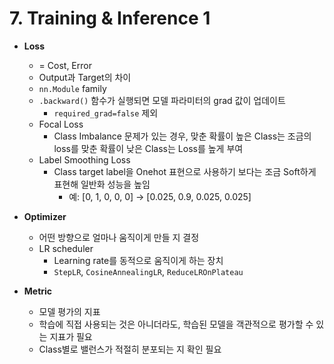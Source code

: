 # 7. Training & Inference 1

- **Loss**
  - = Cost, Error
  - Output과 Target의 차이
  - `nn.Module` family
  - `.backward()` 함수가 실행되면 모델 파라미터의 grad 값이 업데이트
    - `required_grad=false` 제외
  - Focal Loss
    - Class Imbalance 문제가 있는 경우, 맞춘 확률이 높은 Class는 조금의 loss를
      맞춘 확률이 낮은 Class는 Loss를 높게 부여
  - Label Smoothing Loss
    - Class target label을 Onehot 표현으로 사용하기 보다는 조금 Soft하게 표현해
      일반화 성능을 높임
      - 예: [0, 1, 0, 0, 0] → [0.025, 0.9, 0.025, 0.025]



- **Optimizer**
  - 어떤 방향으로 얼마나 움직이게 만들 지 결정
  - LR scheduler
    - Learning rate를 동적으로 움직이게 하는 장치
    - `StepLR`, `CosineAnnealingLR`, `ReduceLROnPlateau`





- **Metric**
  - 모델 평가의 지표
  - 학습에 직접 사용되는 것은 아니더라도, 학습된 모델을 객관적으로 평가할 수 있는 지표가 필요
  - Class별로 밸런스가 적절히 분포되는 지 확인 필요
